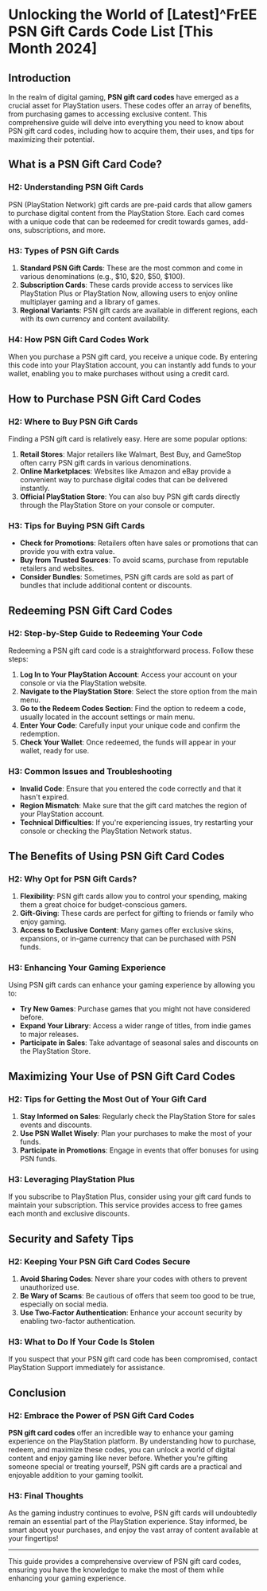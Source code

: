 # Unlocking the World of [Latest]^FrEE PSN Gift Cards Code List [This Month 2024]

## Introduction

In the realm of digital gaming, **PSN gift card codes** have emerged as a crucial asset for PlayStation users. These codes offer an array of benefits, from purchasing games to accessing exclusive content. This comprehensive guide will delve into everything you need to know about PSN gift card codes, including how to acquire them, their uses, and tips for maximizing their potential.

## What is a PSN Gift Card Code?

### H2: Understanding PSN Gift Cards

PSN (PlayStation Network) gift cards are pre-paid cards that allow gamers to purchase digital content from the PlayStation Store. Each card comes with a unique code that can be redeemed for credit towards games, add-ons, subscriptions, and more. 

### H3: Types of PSN Gift Cards

1. **Standard PSN Gift Cards**: These are the most common and come in various denominations (e.g., $10, $20, $50, $100).
2. **Subscription Cards**: These cards provide access to services like PlayStation Plus or PlayStation Now, allowing users to enjoy online multiplayer gaming and a library of games.
3. **Regional Variants**: PSN gift cards are available in different regions, each with its own currency and content availability.

### H4: How PSN Gift Card Codes Work

When you purchase a PSN gift card, you receive a unique code. By entering this code into your PlayStation account, you can instantly add funds to your wallet, enabling you to make purchases without using a credit card.

## How to Purchase PSN Gift Card Codes

### H2: Where to Buy PSN Gift Cards

Finding a PSN gift card is relatively easy. Here are some popular options:

1. **Retail Stores**: Major retailers like Walmart, Best Buy, and GameStop often carry PSN gift cards in various denominations.
2. **Online Marketplaces**: Websites like Amazon and eBay provide a convenient way to purchase digital codes that can be delivered instantly.
3. **Official PlayStation Store**: You can also buy PSN gift cards directly through the PlayStation Store on your console or computer.

### H3: Tips for Buying PSN Gift Cards

- **Check for Promotions**: Retailers often have sales or promotions that can provide you with extra value.
- **Buy from Trusted Sources**: To avoid scams, purchase from reputable retailers and websites.
- **Consider Bundles**: Sometimes, PSN gift cards are sold as part of bundles that include additional content or discounts.

## Redeeming PSN Gift Card Codes

### H2: Step-by-Step Guide to Redeeming Your Code

Redeeming a PSN gift card code is a straightforward process. Follow these steps:

1. **Log In to Your PlayStation Account**: Access your account on your console or via the PlayStation website.
2. **Navigate to the PlayStation Store**: Select the store option from the main menu.
3. **Go to the Redeem Codes Section**: Find the option to redeem a code, usually located in the account settings or main menu.
4. **Enter Your Code**: Carefully input your unique code and confirm the redemption.
5. **Check Your Wallet**: Once redeemed, the funds will appear in your wallet, ready for use.

### H3: Common Issues and Troubleshooting

- **Invalid Code**: Ensure that you entered the code correctly and that it hasn't expired.
- **Region Mismatch**: Make sure that the gift card matches the region of your PlayStation account.
- **Technical Difficulties**: If you're experiencing issues, try restarting your console or checking the PlayStation Network status.

## The Benefits of Using PSN Gift Card Codes

### H2: Why Opt for PSN Gift Cards?

1. **Flexibility**: PSN gift cards allow you to control your spending, making them a great choice for budget-conscious gamers.
2. **Gift-Giving**: These cards are perfect for gifting to friends or family who enjoy gaming.
3. **Access to Exclusive Content**: Many games offer exclusive skins, expansions, or in-game currency that can be purchased with PSN funds.

### H3: Enhancing Your Gaming Experience

Using PSN gift cards can enhance your gaming experience by allowing you to:

- **Try New Games**: Purchase games that you might not have considered before.
- **Expand Your Library**: Access a wider range of titles, from indie games to major releases.
- **Participate in Sales**: Take advantage of seasonal sales and discounts on the PlayStation Store.

## Maximizing Your Use of PSN Gift Card Codes

### H2: Tips for Getting the Most Out of Your Gift Card

1. **Stay Informed on Sales**: Regularly check the PlayStation Store for sales events and discounts.
2. **Use PSN Wallet Wisely**: Plan your purchases to make the most of your funds.
3. **Participate in Promotions**: Engage in events that offer bonuses for using PSN funds.

### H3: Leveraging PlayStation Plus

If you subscribe to PlayStation Plus, consider using your gift card funds to maintain your subscription. This service provides access to free games each month and exclusive discounts.

## Security and Safety Tips

### H2: Keeping Your PSN Gift Card Codes Secure

1. **Avoid Sharing Codes**: Never share your codes with others to prevent unauthorized use.
2. **Be Wary of Scams**: Be cautious of offers that seem too good to be true, especially on social media.
3. **Use Two-Factor Authentication**: Enhance your account security by enabling two-factor authentication.

### H3: What to Do If Your Code Is Stolen

If you suspect that your PSN gift card code has been compromised, contact PlayStation Support immediately for assistance.

## Conclusion

### H2: Embrace the Power of PSN Gift Card Codes

**PSN gift card codes** offer an incredible way to enhance your gaming experience on the PlayStation platform. By understanding how to purchase, redeem, and maximize these codes, you can unlock a world of digital content and enjoy gaming like never before. Whether you're gifting someone special or treating yourself, PSN gift cards are a practical and enjoyable addition to your gaming toolkit.

### H3: Final Thoughts

As the gaming industry continues to evolve, PSN gift cards will undoubtedly remain an essential part of the PlayStation experience. Stay informed, be smart about your purchases, and enjoy the vast array of content available at your fingertips!

---

This guide provides a comprehensive overview of PSN gift card codes, ensuring you have the knowledge to make the most of them while enhancing your gaming experience.
